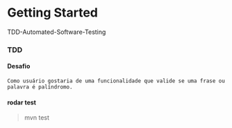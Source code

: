 # Getting Started 
TDD-Automated-Software-Testing

### TDD 
#### Desafio
``Como usuário gostaria de uma funcionalidade que valide se uma frase ou palavra é
palíndromo.``

#### rodar test
> mvn test

